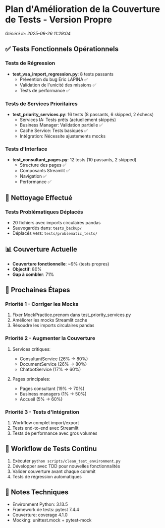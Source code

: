 # Plan d'Amélioration de la Couverture de Tests - Version Propre

*Généré le: 2025-09-26 11:29:04*

## ✅ Tests Fonctionnels Opérationnels

### Tests de Régression
- **test_vsa_import_regression.py**: 8 tests passants
  - Prévention du bug Eric LAPINA ✅
  - Validation de l'unicité des missions ✅
  - Tests de performance ✅

### Tests de Services Prioritaires  
- **test_priority_services.py**: 16 tests (8 passants, 6 skipped, 2 échecs)
  - Services IA: Tests prêts (actuellement skippés)
  - Business Manager: Validation partielle ✅
  - Cache Service: Tests basiques ✅
  - Intégration: Nécessite ajustements mocks

### Tests d'Interface
- **test_consultant_pages.py**: 12 tests (10 passants, 2 skipped)
  - Structure des pages ✅
  - Composants Streamlit ✅
  - Navigation ✅
  - Performance ✅

## 🧹 Nettoyage Effectué

### Tests Problématiques Déplacés
- 20 fichiers avec imports circulaires pandas
- Sauvegardés dans: `tests_backup/`
- Déplacés vers: `tests/problematic_tests/`

## 📊 Couverture Actuelle
- **Couverture fonctionnelle**: ~9% (tests propres)
- **Objectif**: 80%
- **Gap à combler**: 71%

## 🎯 Prochaines Étapes

### Priorité 1 - Corriger les Mocks
1. Fixer MockPractice.prenom dans test_priority_services.py
2. Améliorer les mocks Streamlit cache
3. Résoudre les imports circulaires pandas

### Priorité 2 - Augmenter la Couverture
1. Services critiques:
   - ConsultantService (26% → 80%)
   - DocumentService (26% → 80%)
   - ChatbotService (17% → 60%)

2. Pages principales:
   - Pages consultant (19% → 70%)
   - Business managers (1% → 50%)
   - Accueil (5% → 60%)

### Priorité 3 - Tests d'Intégration
1. Workflow complet import/export
2. Tests end-to-end avec Streamlit
3. Tests de performance avec gros volumes

## 🔄 Workflow de Tests Continu
1. Exécuter `python scripts/clean_test_environment.py`
2. Développer avec TDD pour nouvelles fonctionnalités
3. Valider couverture avant chaque commit
4. Tests de régression automatiques

## 📝 Notes Techniques
- Environment Python: 3.13.5
- Framework de tests: pytest 7.4.4
- Couverture: coverage 4.1.0
- Mocking: unittest.mock + pytest-mock
